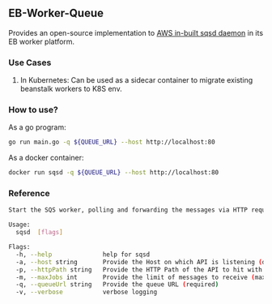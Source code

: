## EB-Worker-Queue

Provides an open-source implementation to [AWS in-built sqsd daemon](https://docs.aws.amazon.com/elasticbeanstalk/latest/dg/using-features-managing-env-tiers.html#worker-daemon) in its EB worker platform.

### Use Cases

1. In Kubernetes: Can be used as a sidecar container to migrate existing beanstalk workers to K8S env.

### How to use?

As a go program:

```bash
go run main.go -q ${QUEUE_URL} --host http://localhost:80
```

As a docker container:

```bash
docker run sqsd -q ${QUEUE_URL} --host http://localhost:80
```

### Reference

```bash
Start the SQS worker, polling and forwarding the messages via HTTP requests

Usage:
  sqsd  [flags]

Flags:
  -h, --help              help for sqsd
  -a, --host string       Provide the Host on which API is listening (default "http://localhost:80")
  -p, --httpPath string   Provide the HTTP Path of the API to hit with POST request of the job (default "/")
  -m, --maxJobs int       Provide the limit of messages to receive (max. 10) (default 10)
  -q, --queueUrl string   Provide the queue URL (required)
  -v, --verbose           verbose logging
```
